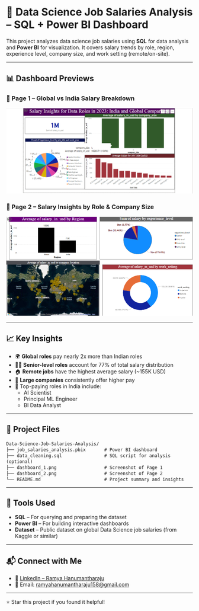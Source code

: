 
# 💼 Data Science Job Salaries Analysis – SQL + Power BI Dashboard

This project analyzes data science job salaries using **SQL** for data analysis and **Power BI** for visualization. It covers salary trends by role, region, experience level, company size, and work setting (remote/on-site).

---

## 📊 Dashboard Previews

### 🔹 Page 1 – Global vs India Salary Breakdown
![Dashboard Page 1](dashaboard_1.png)

### 🔹 Page 2 – Salary Insights by Role & Company Size
![Dashboard Page 2](dashboard_2.png)

---

## 📈 Key Insights

- 🌍 **Global roles** pay nearly 2x more than Indian roles
- 👩‍💼 **Senior-level roles** account for 77% of total salary distribution
- 🏠 **Remote jobs** have the highest average salary (~155K USD)
- 🏢 **Large companies** consistently offer higher pay
- 🧪 Top-paying roles in India include:
  - AI Scientist
  - Principal ML Engineer
  - BI Data Analyst

---

## 📁 Project Files

```
Data-Science-Job-Salaries-Analysis/
├── job_salaries_analysis.pbix       # Power BI dashboard
├── data_cleaning.sql                # SQL script for analysis (optional)
├── dashboard_1.png                  # Screenshot of Page 1
├── dashboard_2.png                  # Screenshot of Page 2
└── README.md                        # Project summary and insights
```

---

## 🧰 Tools Used

- **SQL** – For querying and preparing the dataset
- **Power BI** – For building interactive dashboards
- **Dataset** – Public dataset on global Data Science job salaries (from Kaggle or similar)

---

## 📬 Connect with Me

- 🔗 [LinkedIn – Ramya Hanumantharaju](https://www.linkedin.com/in/ramyahanumantharaju)
- 💌 Email: ramyahanumantharaju158@gmail.com

---

⭐ Star this project if you found it helpful!
